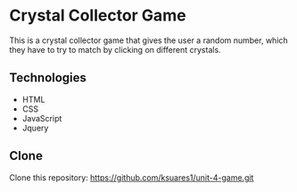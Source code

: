# Crystal Collector Game

This is a crystal collector game that gives the user a random number, which they have to try to match by clicking on different crystals.

## Technologies
- HTML
- CSS
- JavaScript
- Jquery

## Clone

Clone this repository: https://github.com/ksuares1/unit-4-game.git
